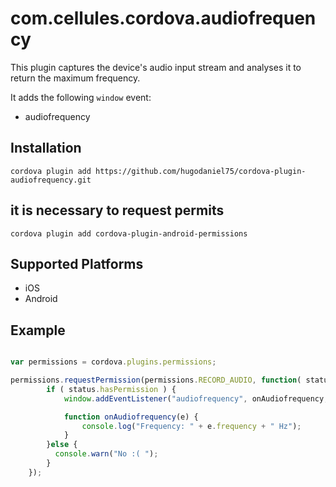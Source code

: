 # com.cellules.cordova.audiofrequency

This plugin captures the device's audio input stream and analyses it to return the maximum frequency.

It adds the following `window` event:

* audiofrequency

## Installation

```
cordova plugin add https://github.com/hugodaniel75/cordova-plugin-audiofrequency.git
```

## it is necessary to request permits

```
cordova plugin add cordova-plugin-android-permissions
```

## Supported Platforms

* iOS
* Android

## Example

```javascript

var permissions = cordova.plugins.permissions;

permissions.requestPermission(permissions.RECORD_AUDIO, function( status ){
        if ( status.hasPermission ) {
            window.addEventListener("audiofrequency", onAudiofrequency, false);

            function onAudiofrequency(e) {
                console.log("Frequency: " + e.frequency + " Hz");
            }
        }else {
          console.warn("No :( ");
        }
    });
```
